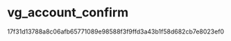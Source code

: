 vg_account_confirm
==================
17f31d13788a8c06afb65771089e98588f3f9ffd3a43b1f58d682cb7e8023ef0
